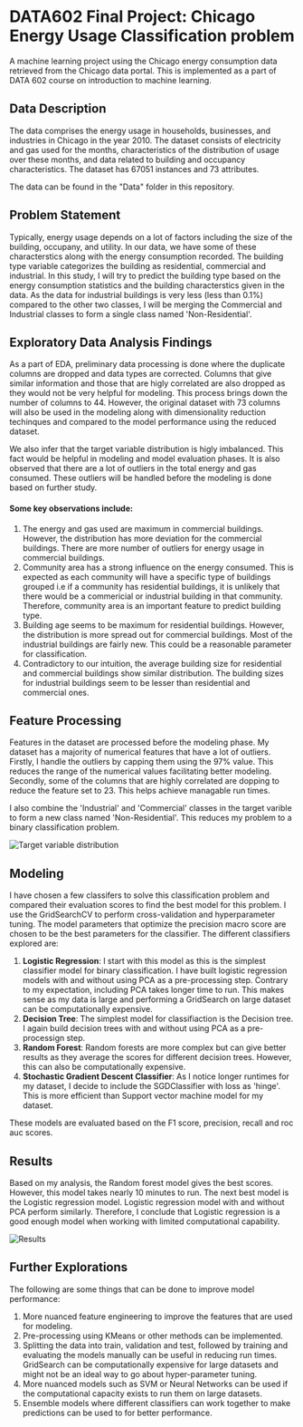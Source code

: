 # DATA602 Final Project: Chicago Energy Usage Classification problem

A machine learning project using the Chicago energy consumption data retrieved from the Chicago data portal. This is implemented as a part of DATA 602 course on introduction to machine learning. 

## Data Description

The data comprises the energy usage in households, businesses, and industries in Chicago in the year 2010. The dataset consists of electricity and gas used for the months, characteristics of the distribution of usage over these months, and data related to building and occupancy characteristics. 
The dataset has 67051 instances and 73 attributes. 

The data can be found in the "Data" folder in this repository. 

## Problem Statement

Typically, energy usage depends on a lot of factors including the size of the building, occupany, and utility. In our data, we have some of these characterstics along with the energy consumption recorded. The building type variable categorizes the building as residential, commercial and industrial. In this study, I will try to predict the building type based on the energy consumption statistics and the building characterstics given in the data. As the data for industrial buildings is very less (less than 0.1%) compared to the other two classes, I will be merging the Commercial and Industrial classes to form a single class named 'Non-Residential'.

## Exploratory Data Analysis Findings

As a part of EDA, preliminary data processing is done where the duplicate columns are dropped and data types are corrected. Columns that give similar information and those that are higly correlated are also dropped as they would not be very helpful for modeling. This process brings down the number of columns to 44. However, the original dataset with 73 columns will also be used in the modeling along with dimensionality reduction techinques and compared to the model performance using the reduced dataset.

We also infer that the target variable distribution is higly imbalanced. This fact would be helpful in modeling and model evaluation phases. It is also observed that there are a lot of outliers in the total energy and gas consumed. These outliers will be handled before the modeling is done based on further study. 

#### Some key observations include: 
1. The energy and gas used are maximum in commercial buildings. However, the distribution has more deviation for the commercial buildings. There are more number of outliers for energy usage in commercial buildings. 
2. Community area has a strong influence on the energy consumed. This is expected as each community will have a specific type of buildings grouped i.e if a community has residential buildings, it is unlikely that there would be a commericial or industrial building in that community. Therefore, community area is an important feature to predict building type. 
3. Building age seems to be maximum for residential buildings. However, the distribution is more spread out for commercial buildings. Most of the industrial buildings are fairly new. This could be a reasonable parameter for classification. 
4. Contradictory to our intuition, the average building size for residential and commercial buildings show similar distribution. The building sizes for industrial buildings seem to be lesser than residential and commercial ones. 

## Feature Processing

Features in the dataset are processed before the modeling phase. My dataset has a majority of numerical features that have a lot of outliers. Firstly, I handle the outliers by capping them using the 97% value. This reduces the range of the numerical values facilitating better modeling. Secondly, some of the columns that are highly correlated are dopping to reduce the feature set to 23. This helps achieve managable run times. 

I also combine the 'Industrial' and 'Commercial' classes in the target varible to form a new class named 'Non-Residential'. This reduces my problem to a binary classification problem. 

![Target variable distribution](https://github.com/Pam2020/DATA602-FinalProject-ChicagoEnergy/blob/main/Images/TargetDistribution.PNG)

## Modeling

I have chosen a few classifers to solve this classification problem and compared their evaluation scores to find the best model for this problem. I use the GridSearchCV to perform cross-validation and hyperparameter tuning. The model parameters that optimize the precision macro score are chosen to be the best parameters for the classifier. The different classifiers explored are:

1. **Logistic Regression**: I start with this model as this is the simplest classifier model for binary classification. I have built logistic regression models with and without using PCA as a pre-processing step. Contrary to my expectation, including PCA takes longer time to run. This makes sense as my data is large and performing a GridSearch on large dataset can be computationally expensive. 
2. **Decision Tree**: The simplest model for classifiaction is the Decision tree. I again build decision trees with and without using PCA as a pre-processign step. 
3. **Random Forest**: Random forests are more complex but can give better results as they average the scores for different decision trees. However, this can also be computationally expensive. 
4. **Stochastic Gradient Descent Classifier**: As I notice longer runtimes for my dataset, I decide to include the SGDClassifier with loss as 'hinge'. This is more efficient than Support vector machine model for my dataset. 

These models are evaluated based on the F1 score, precision, recall and roc auc scores. 

## Results

Based on my analysis, the Random forest model gives the best scores. However, this model takes nearly 10 minutes to run. The next best model is the Logistic regression model. Logistic regression model with and without PCA perform similarly. Therefore, I conclude that Logistic regression is a good enough model when working with limited computational capability. 

![Results](https://github.com/Pam2020/DATA602-FinalProject-ChicagoEnergy/blob/main/Images/Results.PNG)

## Further Explorations

The following are some things that can be done to improve model performance:

1. More nuanced feature engineering to improve the features that are used for modeling. 
2. Pre-processing using KMeans or other methods can be implemented. 
3. Splitting the data into train, validation and test, followed by training and evaluating the models manually can be useful in reducing run times. GridSearch can be computationally expensive for large datasets and might not be an ideal way to go about hyper-parameter tuning.  
4. More nuanced models such as SVM or Neural Networks can be used if the computational capacity exists to run them on large datasets.
5. Ensemble models where different classifiers can work together to make predictions can be used to for better performance.












